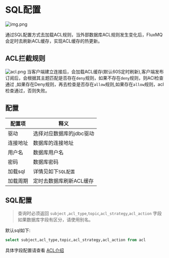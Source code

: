 # SQL配置

![img.png](@site/static/images/acl/sql.png)

通过SQL配置方式去加载ACL规则，当外部数据库ACL规则发生变化后，FluxMQ会定时去刷新ACL缓存，实现ACL缓存的热更新。

## ACL拦截规则
![acl.png](@site/static/images/acl/acl.png)
当客户端建立连接后，会加载ACL缓存(默认60S定时刷新),客户端发布订阅后，会根据其主题匹配是否存在`deny`规则，如果不存在`deny`规则，则ACl检查通过
,如果存在Deny规则，再去检查是否存在`allow`规则,如果存在`allow`规则，acl检查通过，否则失败。


## 配置

| **配置项** | **释义**         |
|---------|----------------|
| 驱动      | 选择对应数据库的jdbc驱动 |
| 连接地址    | 数据库的连接地址       |
| 用户名     | 数据库用户名         |
| 密码      | 数据库密码          |
| 加载sql   | 详情见如下`SQL配置`     |
| 加载周期    | 定时去数据库刷新ACL缓存  |

## SQL配置

> 查询时必须返回 `subject` ,`acl_type`,`topic`,`acl_strategy`,`acl_action` 字段
> 如果数据库字段有区分，请使用别名。

默认sql如下:
```SQL
select subject,acl_type,topic,acl_strategy,acl_action from acl
```
具体字段配置请查看 [ACL介绍](before)
